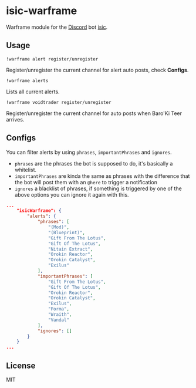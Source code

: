 # isic-warframe

Warframe module for the [Discord](https://discordapp.com) bot [isic](https://github.com/atomicptr/isic).

## Usage

`!warframe alert register/unregister`

Register/unregister the current channel for alert auto posts, check **Configs**.

`!warframe alerts`

Lists all current alerts.

`!warframe voidtrader register/unregister`

Register/unregister the current channel for auto posts when Baro'Ki Teer arrives.

## Configs

You can filter alerts by using ```phrases```, ```importantPhrases``` and ```ignores```.

* ```phrases``` are the phrases the bot is supposed to do, it's basically a whitelist.
* ```importantPhrases``` are kinda the same as phrases with the difference that the bot will post them with an ```@here``` to trigger a notification
* ```ignores``` a blacklist of phrases, if something is triggered by one of the above options you can ignore it again with this.

```json
...
    "isicWarframe": {
        "alerts": {
            "phrases": [
                "(Mod)",
                "(Blueprint)",
                "Gift From The Lotus",
                "Gift Of The Lotus",
                "Nitain Extract",
                "Orokin Reactor",
                "Orokin Catalyst",
                "Exilus"
            ],
            "importantPhrases": [
                "Gift From The Lotus",
                "Gift Of The Lotus",
                "Orokin Reactor",
                "Orokin Catalyst",
                "Exilus",
                "Forma",
                "Wraith",
                "Vandal"
            ],
            "ignores": []
        }
    }
...
```

## License

MIT
